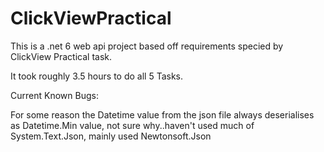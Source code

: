 # ClickViewPractical

This is a .net 6 web api project based off requirements specied by ClickView Practical task.

It took roughly 3.5 hours to do all 5 Tasks.

Current Known Bugs:

For some reason the Datetime value from the json file always deserialises as Datetime.Min value, not sure why..haven't used much of System.Text.Json, mainly used Newtonsoft.Json
